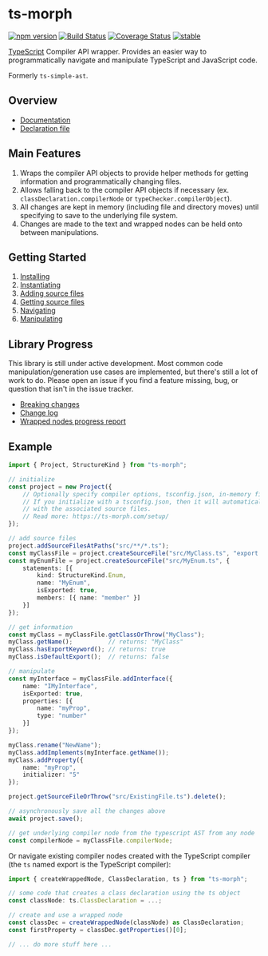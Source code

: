 ﻿ts-morph
========

[![npm version](https://badge.fury.io/js/ts-morph.svg)](https://badge.fury.io/js/ts-morph)
[![Build Status](https://travis-ci.org/dsherret/ts-morph.svg?branch=latest)](https://travis-ci.org/dsherret/ts-morph)
[![Coverage Status](https://coveralls.io/repos/dsherret/ts-morph/badge.svg?branch=latest&service=github)](https://coveralls.io/github/dsherret/ts-morph?branch=latest)
[![stable](http://badges.github.io/stability-badges/dist/stable.svg)](http://github.com/badges/stability-badges)

[TypeScript](https://github.com/Microsoft/TypeScript) Compiler API wrapper. Provides an easier way to programmatically navigate and manipulate TypeScript and JavaScript code.

Formerly `ts-simple-ast`.

## Overview

* [Documentation](https://ts-morph.com/)
* [Declaration file](lib/ts-morph.d.ts)

## Main Features

1. Wraps the compiler API objects to provide helper methods for getting information and programmatically changing files.
2. Allows falling back to the compiler API objects if necessary (ex. `classDeclaration.compilerNode` or `typeChecker.compilerObject`).
3. All changes are kept in memory (including file and directory moves) until specifying to save to the underlying file system.
4. Changes are made to the text and wrapped nodes can be held onto between manipulations.

## Getting Started

1. [Installing](https://ts-morph.com/)
2. [Instantiating](https://ts-morph.com/setup/)
3. [Adding source files](https://ts-morph.com/setup/adding-source-files)
4. [Getting source files](https://ts-morph.com/navigation/getting-source-files)
5. [Navigating](https://ts-morph.com/navigation/example)
6. [Manipulating](https://ts-morph.com/manipulation/)

## Library Progress

This library is still under active development. Most common code manipulation/generation use cases are implemented, but there's still a lot of work to do. Please open an issue if you find a feature missing, bug, or question that isn't in the issue tracker.

* [Breaking changes](https://github.com/dsherret/ts-morph/blob/latest/packages/ts-morph/breaking-changes.md)
* [Change log](https://github.com/dsherret/ts-morph/blob/latest/packages/ts-morph/CHANGELOG.md)
* [Wrapped nodes progress report](https://github.com/dsherret/ts-morph/blob/latest/packages/ts-morph/wrapped-nodes.md)

## Example

```ts
import { Project, StructureKind } from "ts-morph";

// initialize
const project = new Project({
    // Optionally specify compiler options, tsconfig.json, in-memory file system, and more here.
    // If you initialize with a tsconfig.json, then it will automatically populate the project
    // with the associated source files.
    // Read more: https://ts-morph.com/setup/
});

// add source files
project.addSourceFilesAtPaths("src/**/*.ts");
const myClassFile = project.createSourceFile("src/MyClass.ts", "export class MyClass {}");
const myEnumFile = project.createSourceFile("src/MyEnum.ts", {
    statements: [{
        kind: StructureKind.Enum,
        name: "MyEnum",
        isExported: true,
        members: [{ name: "member" }]
    }]
});

// get information
const myClass = myClassFile.getClassOrThrow("MyClass");
myClass.getName();          // returns: "MyClass"
myClass.hasExportKeyword(); // returns: true
myClass.isDefaultExport();  // returns: false

// manipulate
const myInterface = myClassFile.addInterface({
    name: "IMyInterface",
    isExported: true,
    properties: [{
        name: "myProp",
        type: "number"
    }]
});

myClass.rename("NewName");
myClass.addImplements(myInterface.getName());
myClass.addProperty({
    name: "myProp",
    initializer: "5"
});

project.getSourceFileOrThrow("src/ExistingFile.ts").delete();

// asynchronously save all the changes above
await project.save();

// get underlying compiler node from the typescript AST from any node
const compilerNode = myClassFile.compilerNode;
```

Or navigate existing compiler nodes created with the TypeScript compiler (the `ts` named export is the TypeScript compiler):

```ts ignore-error: 1109
import { createWrappedNode, ClassDeclaration, ts } from "ts-morph";

// some code that creates a class declaration using the ts object
const classNode: ts.ClassDeclaration = ...;

// create and use a wrapped node
const classDec = createWrappedNode(classNode) as ClassDeclaration;
const firstProperty = classDec.getProperties()[0];

// ... do more stuff here ...
```
